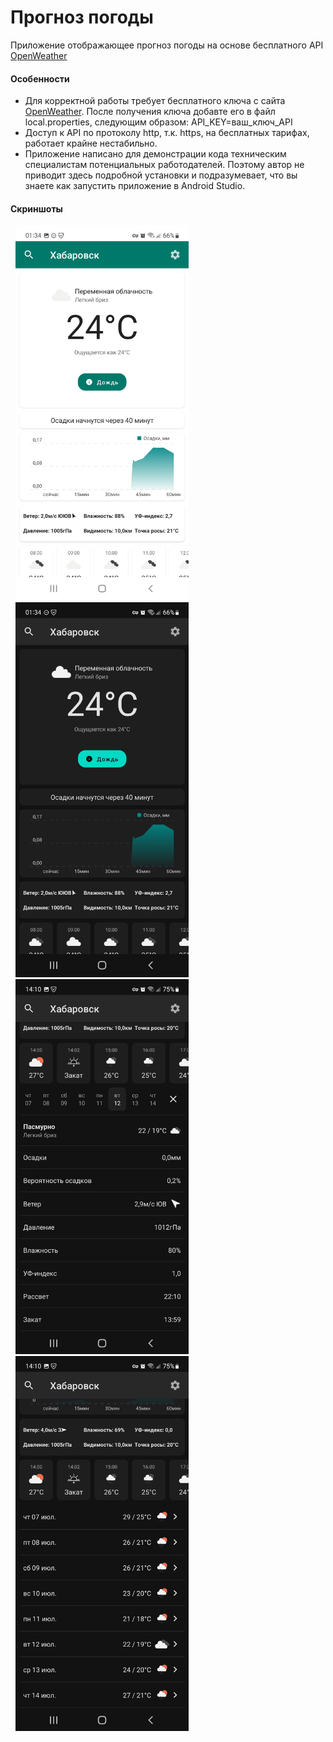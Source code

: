 <h1>Прогноз погоды</h1>
<p>Приложение отображающее прогноз погоды на основе бесплатного API <a href="https://openweathermap.org/api/one-call-api" target="_blank
">OpenWeather</a></p>
<h4>Особенности</h4>
<ul>
<li>Для корректной работы требует бесплатного ключа с сайта <a href="https://openweathermap.org" target="_blank">OpenWeather</a>. После получения ключа добавте 
его в файл local.properties, следующим образом: API_KEY=ваш_ключ_API</li>
<li>Доступ к API по протоколу http, т.к. https, на бесплатных тарифах, работает крайне нестабильно.</li>
<li>Приложение написано для демонстрации кода техническим специалистам потенциальных работодателей. Поэтому автор не приводит здесь подробной установки и
подразумевает, что вы знаете как запустить приложение в Android Studio.</li>
</ul>
<h4>Скриншоты</h4>
<p>
<img src="/screens/light_mode.jpg" alt="Светлый режим" height="600" hspace="8">
<img src="/screens/dark_mode.jpg" alt="Темный режим" height="600" hspace="8">
<img src="/screens/bottom_list.jpg" alt="Список снизу" height="600" hspace="8">
<img src="/screens/bottom_tabs.jpg" alt="Вкладки снизу" height="600" hspace="8">
</p>
